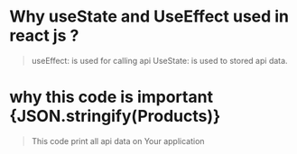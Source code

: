 # Why useState and UseEffect used in react js ?

> useEffect: is used for calling api
> UseState: is used to stored api data.

# why this code is important {JSON.stringify(Products)}

> This code print all api data on Your application
